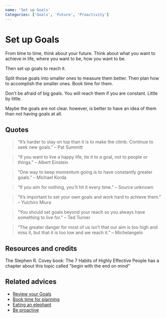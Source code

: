 ```yaml
---
name: 'Set up Goals'
Categories: ['Goals', 'Future', 'Proactivity']
---
```

# Set up Goals

From time to time, think about your future. Think about what you want to achieve in life, where you want to be, how you want to be.

Then set up goals to reach it.

Split those goals into smaller ones to measure them better. Then plan how to accomplish the smaller ones. Book time for them.

Don't be afraid of big goals. You will reach them if you are constant. Little by little.

Maybe the goals are not clear. however, is better to have an idea of them than not having goals at all.

## Quotes

> “It’s harder to stay on top than it is to make the climb. Continue to seek new goals.” – Pat Summitt

> “If you want to live a happy life, tie it to a goal, not to people or things.” – Albert Einstein

> “One way to keep momentum going is to have constantly greater goals.” – Michael Korda

> “If you aim for nothing, you'll hit it every time.” – Source unknown

> “It’s important to set your own goals and work hard to achieve them.” – Yuichiro Miura

> “You should set goals beyond your reach so you always have something to live for.” – Ted Turner

> “The greater danger for most of us isn’t that our aim is too high and miss it, but that it is too low and we reach it.” – Michelangelo

## Resources and credits

The Stephen R. Covey book: The 7 Habits of Highly Effective People has a chapter about this topic called "begin with the end on mind"

## Related advices

- [Review your Goals](../Review%20your%20Goals)
- [Book time for planning](../Book%20time%20for%20planning/index.md)
- [Eating an elephant](../Eating%20an%20elephant/index.md)
- [Be proactive](../Be%20proactive/index.md)
